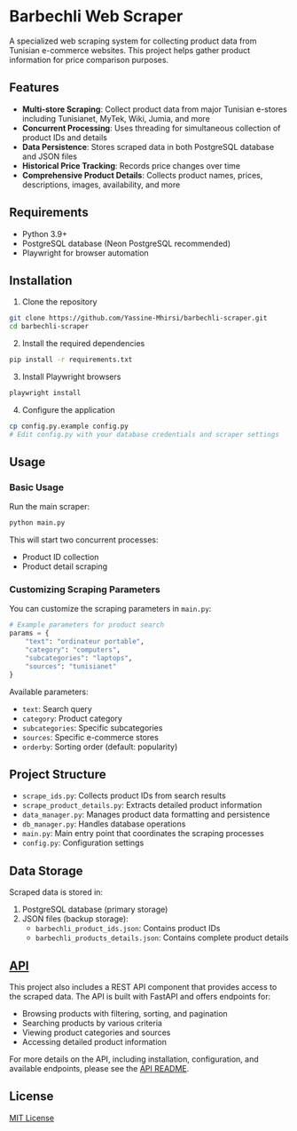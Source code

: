 # Barbechli Web Scraper

A specialized web scraping system for collecting product data from Tunisian e-commerce websites. This project helps gather product information for price comparison purposes.

## Features

- **Multi-store Scraping**: Collect product data from major Tunisian e-stores including Tunisianet, MyTek, Wiki, Jumia, and more
- **Concurrent Processing**: Uses threading for simultaneous collection of product IDs and details
- **Data Persistence**: Stores scraped data in both PostgreSQL database and JSON files
- **Historical Price Tracking**: Records price changes over time
- **Comprehensive Product Details**: Collects product names, prices, descriptions, images, availability, and more

## Requirements

- Python 3.9+
- PostgreSQL database (Neon PostgreSQL recommended)
- Playwright for browser automation

## Installation

1. Clone the repository
```bash
git clone https://github.com/Yassine-Mhirsi/barbechli-scraper.git
cd barbechli-scraper
```

2. Install the required dependencies
```bash
pip install -r requirements.txt
```

3. Install Playwright browsers
```bash
playwright install
```

4. Configure the application
```bash
cp config.py.example config.py
# Edit config.py with your database credentials and scraper settings
```

## Usage

### Basic Usage

Run the main scraper:

```bash
python main.py
```

This will start two concurrent processes:
- Product ID collection
- Product detail scraping

### Customizing Scraping Parameters

You can customize the scraping parameters in `main.py`:

```python
# Example parameters for product search
params = {
    "text": "ordinateur portable",
    "category": "computers",
    "subcategories": "laptops",
    "sources": "tunisianet"
}
```

Available parameters:
- `text`: Search query
- `category`: Product category
- `subcategories`: Specific subcategories
- `sources`: Specific e-commerce stores
- `orderby`: Sorting order (default: popularity)

## Project Structure

- `scrape_ids.py`: Collects product IDs from search results
- `scrape_product_details.py`: Extracts detailed product information
- `data_manager.py`: Manages product data formatting and persistence
- `db_manager.py`: Handles database operations
- `main.py`: Main entry point that coordinates the scraping processes
- `config.py`: Configuration settings

## Data Storage

Scraped data is stored in:
1. PostgreSQL database (primary storage)
2. JSON files (backup storage):
   - `barbechli_product_ids.json`: Contains product IDs
   - `barbechli_products_details.json`: Contains complete product details

## [API](api/README.md)

This project also includes a REST API component that provides access to the scraped data. The API is built with FastAPI and offers endpoints for:

- Browsing products with filtering, sorting, and pagination
- Searching products by various criteria
- Viewing product categories and sources
- Accessing detailed product information

For more details on the API, including installation, configuration, and available endpoints, please see the [API README](api/README.md).

## License

[MIT License](LICENSE)
